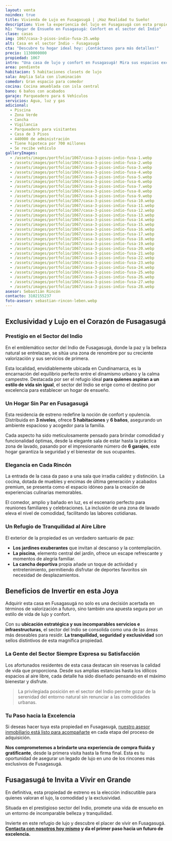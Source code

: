 ```yaml
---
layout: venta
noindex: true
title: Vivienda de Lujo en Fusagasugá | ¡Haz Realidad tu Sueño!
description: Vive la experiencia del lujo en Fusagasugá con esta propiedad única. ¡No pierdas la oportunidad de invertir en tu futuro! ¡Haz clic para más detalles!
h1: "Hogar de Ensueño en Fusagasugá: Confort en el sector del Indio"
clase: casas
img: 1067/casa-3-pisos-indio-fusa-25.webp
alt: Casa en el sector Indio - Fusagasugá
cta: "Descubre tu hogar ideal hoy: ¡Contáctanos para más detalles!"
precio: 1130000000
propiedad: 1067
intro: "Una casa de lujo y confort en Fusagasugá! Mira sus espacios excepcionales y haz de este hogar tu refugio perfecto. Contáctanos hoy para más detalles."
area: pendiente
habitacion: 5 habitaciones closets de lujo
sala: Amplia Sala con iluminación 
comedor: Gran espacio para comedor
cocina: Cocina amueblada con isla central
bano: 6 baños con acabados 
garaje: Parqueadero para 6 Vehículos 
servicios: Agua, luz y gas 
adicional:
  - Piscina
  - Zona Verde
  - Cancha
  - Vigilancia
  - Parqueadero para visitantes
  - Casa de 3 Pisos
  - 440000 de administración
  - Tiene hipoteca por 700 millones
  - Se recibe vehículo
galleryImages:
  - /assets/images/portfolio/1067/casa-3-pisos-indio-fusa-1.webp
  - /assets/images/portfolio/1067/casa-3-pisos-indio-fusa-2.webp
  - /assets/images/portfolio/1067/casa-3-pisos-indio-fusa-3.webp
  - /assets/images/portfolio/1067/casa-3-pisos-indio-fusa-4.webp
  - /assets/images/portfolio/1067/casa-3-pisos-indio-fusa-5.webp
  - /assets/images/portfolio/1067/casa-3-pisos-indio-fusa-6.webp
  - /assets/images/portfolio/1067/casa-3-pisos-indio-fusa-7.webp
  - /assets/images/portfolio/1067/casa-3-pisos-indio-fusa-8.webp
  - /assets/images/portfolio/1067/casa-3-pisos-indio-fusa-9.webp
  - /assets/images/portfolio/1067/casa-3-pisos-indio-fusa-10.webp
  - /assets/images/portfolio/1067/casa-3-pisos-indio-fusa-11.webp
  - /assets/images/portfolio/1067/casa-3-pisos-indio-fusa-12.webp
  - /assets/images/portfolio/1067/casa-3-pisos-indio-fusa-13.webp
  - /assets/images/portfolio/1067/casa-3-pisos-indio-fusa-14.webp
  - /assets/images/portfolio/1067/casa-3-pisos-indio-fusa-15.webp
  - /assets/images/portfolio/1067/casa-3-pisos-indio-fusa-16.webp
  - /assets/images/portfolio/1067/casa-3-pisos-indio-fusa-17.webp
  - /assets/images/portfolio/1067/casa-3-pisos-indio-fusa-18.webp
  - /assets/images/portfolio/1067/casa-3-pisos-indio-fusa-19.webp
  - /assets/images/portfolio/1067/casa-3-pisos-indio-fusa-20.webp
  - /assets/images/portfolio/1067/casa-3-pisos-indio-fusa-21.webp
  - /assets/images/portfolio/1067/casa-3-pisos-indio-fusa-22.webp
  - /assets/images/portfolio/1067/casa-3-pisos-indio-fusa-23.webp
  - /assets/images/portfolio/1067/casa-3-pisos-indio-fusa-24.webp
  - /assets/images/portfolio/1067/casa-3-pisos-indio-fusa-25.webp
  - /assets/images/portfolio/1067/casa-3-pisos-indio-fusa-26.webp
  - /assets/images/portfolio/1067/casa-3-pisos-indio-fusa-27.webp
  - /assets/images/portfolio/1067/casa-3-pisos-indio-fusa-28.webp
asesor: Sebastián Rincón
contacto: 3102155237
foto-asesor: sebastian-rincon-leben.webp
---
```

## Exclusividad y Lujo en el Corazón de Fusagasugá

### Prestigio en el Sector del Indio

En el emblemático sector del Indio de Fusagasugá, donde la paz y la belleza natural se entrelazan, se sitúa una zona de renombre por su creciente valorización y sus servicios de primera.

Esta localidad, envidiablemente ubicada en Cundinamarca, es la encarnación del equilibrio perfecto entre el dinamismo urbano y la calma campestre. Destacada por ser el refugio ideal **para quienes aspiran a un estilo de vida sin igual**, el sector del Indio se erige como el destino por excelencia para establecer un hogar de ensueño.

### Un Hogar Sin Par en Fusagasugá

Esta residencia de estreno redefine la noción de confort y opulencia. Distribuida en **3 niveles**, ofrece **5 habitaciones** y **6 baños**, asegurando un ambiente espacioso y acogedor para la familia.

Cada aspecto ha sido meticulosamente pensado para brindar comodidad y funcionalidad óptimas, desde la elegante sala de estar hasta la práctica zona de lavado, pasando por el impresionante número de **6 garajes**, este hogar garantiza la seguridad y el bienestar de sus ocupantes.

### Elegancia en Cada Rincón

La entrada de la casa da paso a una sala que irradia calidez y distinción. La cocina, dotada de muebles y encimas de última generación y acabados premium, se presenta como el espacio idóneo para la creación de experiencias culinarias memorables.

El comedor, amplio y bañado en luz, es el escenario perfecto para reuniones familiares y celebraciones. La inclusión de una zona de lavado eleva el nivel de comodidad, facilitando las labores cotidianas.

### Un Refugio de Tranquilidad al Aire Libre

El exterior de la propiedad es un verdadero santuario de paz:

* **Los jardines exuberantes** que invitan al descanso y la contemplación.
* **La piscina**, elemento central del jardín, ofrece un escape refrescante y momentos de alegría familiar.
* **La cancha deportiva** propia añade un toque de actividad y entretenimiento, permitiendo disfrutar de deportes favoritos sin necesidad de desplazamientos.

## Beneficios de Invertir en esta Joya

Adquirir esta casa en Fusagasugá no solo es una decisión acertada en términos de valorización a futuro, sino también una apuesta segura por un estilo de vida de lujo y confort.

Con su **ubicación estratégica y sus incomparables servicios e infraestructuras**, el sector del Indio se consolida como una de las áreas más deseables para residir. **La tranquilidad, seguridad y exclusividad** son sellos distintivos de esta magnífica propiedad.

### La Gente del Sector Siempre Expresa su Satisfacción

Los afortunados residentes de esta casa destacan sin reservas la calidad de vida que proporciona. Desde sus amplias estancias hasta los idílicos espacios al aire libre, cada detalle ha sido diseñado pensando en el máximo bienestar y disfrute.

>La privilegiada posición en el sector del Indio permite gozar de la serenidad del entorno natural sin renunciar a las comodidades urbanas.

### Tu Paso hacia la Excelencia

Si deseas hacer tuya esta propiedad en Fusagasugá, [nuestro asesor inmobiliario está listo para acompañarte](#asesor) en cada etapa del proceso de adquisición.

**Nos comprometemos a brindarte una experiencia de compra fluida y gratificante**, desde la primera visita hasta la firma final. Esta es tu oportunidad de asegurar un legado de lujo en uno de los rincones más exclusivos de Fusagasugá.

## Fusagasugá te Invita a Vivir en Grande

En definitiva, esta propiedad de estreno es la elección indiscutible para quienes valoran el lujo, la comodidad y la exclusividad.

Situada en el prestigioso sector del Indio, promete una vida de ensueño en un entorno de incomparable belleza y tranquilidad.

Invierte en este refugio de lujo y descubre el placer de vivir en Fusagasugá. **[Contacta con nosotros hoy mismo](#asesor) y da el primer paso hacia un futuro de excelencia.**